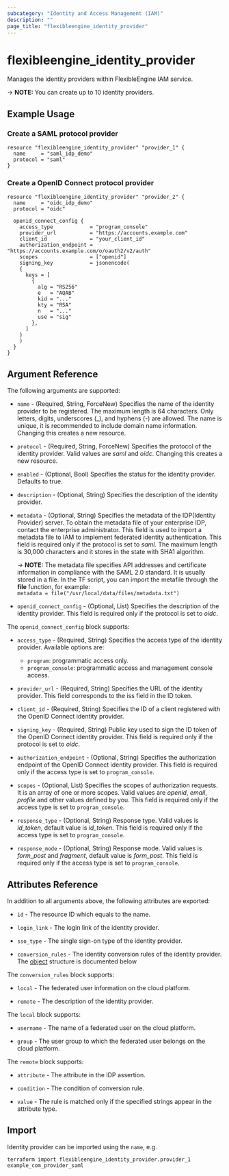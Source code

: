 ```yaml
---
subcategory: "Identity and Access Management (IAM)"
description: ""
page_title: "flexibleengine_identity_provider"
---
```


# flexibleengine_identity_provider

Manages the identity providers within FlexibleEngine IAM service.

-> **NOTE:** You can create up to 10 identity providers.

## Example Usage

### Create a SAML protocol provider

```hcl
resource "flexibleengine_identity_provider" "provider_1" {
  name     = "saml_idp_demo"
  protocol = "saml"
}
```

### Create a OpenID Connect protocol provider

```hcl
resource "flexibleengine_identity_provider" "provider_2" {
  name     = "oidc_idp_demo"
  protocol = "oidc"
  
  openid_connect_config {
    access_type            = "program_console"
    provider_url           = "https://accounts.example.com"
    client_id              = "your_client_id"
    authorization_endpoint = "https://accounts.example.com/o/oauth2/v2/auth"
    scopes                 = ["openid"]
    signing_key            = jsonencode(
    {
      keys = [
        {
          alg = "RS256"
          e   = "AQAB"
          kid = "..."
          kty = "RSA"
          n   = "..."
          use = "sig"
        },
      ]
    }
    )
  }
}
```

<!--markdownlint-disable MD033-->
## Argument Reference

The following arguments are supported:

* `name` - (Required, String, ForceNew) Specifies the name of the identity provider to be registered.
  The maximum length is 64 characters. Only letters, digits, underscores (_), and hyphens (-) are allowed.
  The name is unique, it is recommended to include domain name information.
  Changing this creates a new resource.

* `protocol` - (Required, String, ForceNew) Specifies the protocol of the identity provider.
  Valid values are *saml* and *oidc*.
  Changing this creates a new resource.

* `enabled` - (Optional, Bool) Specifies the status for the identity provider. Defaults to true.

* `description` - (Optional, String) Specifies the description of the identity provider.

* `metadata` - (Optional, String) Specifies the metadata of the IDP(Identity Provider) server.
  To obtain the metadata file of your enterprise IDP, contact the enterprise administrator.
  This field is used to import a metadata file to IAM to implement federated identity authentication.
  This field is required only if the protocol is set to *saml*.
  The maximum length is 30,000 characters and it stores in the state with SHA1 algorithm.

  -> **NOTE:**
    The metadata file specifies API addresses and certificate information in compliance with the SAML 2.0 standard.
    It is usually stored in a file. In the TF script, you can import the metafile through the **file** function,
    for example:
    <br/>`metadata = file("/usr/local/data/files/metadata.txt")`

* `openid_connect_config` - (Optional, List) Specifies the description of the identity provider.
  This field is required only if the protocol is set to *oidc*.

The `openid_connect_config` block supports:

* `access_type` - (Required, String) Specifies the access type of the identity provider.
  Available options are:
  + `program`: programmatic access only.
  + `program_console`: programmatic access and management console access.

* `provider_url` - (Required, String) Specifies the URL of the identity provider.
  This field corresponds to the iss field in the ID token.

* `client_id` - (Required, String) Specifies the ID of a client registered with the OpenID Connect identity provider.

* `signing_key` - (Required, String) Public key used to sign the ID token of the OpenID Connect identity provider.
  This field is required only if the protocol is set to *oidc*.

* `authorization_endpoint` - (Optional, String) Specifies the authorization endpoint of the OpenID Connect identity
  provider. This field is required only if the access type is set to `program_console`.

* `scopes` - (Optional, List) Specifies the scopes of authorization requests. It is an array of one or more scopes.
  Valid values are *openid*, *email*, *profile* and other values defined by you.
  This field is required only if the access type is set to `program_console`.

* `response_type` - (Optional, String) Response type. Valid values is *id_token*, default value is *id_token*.
  This field is required only if the access type is set to `program_console`.

* `response_mode` - (Optional, String) Response mode.
  Valid values is *form_post* and *fragment*, default value is *form_post*.
  This field is required only if the access type is set to `program_console`.

## Attributes Reference

In addition to all arguments above, the following attributes are exported:

* `id` - The resource ID which equals to the name.

* `login_link` - The login link of the identity provider.

* `sso_type` - The single sign-on type of the identity provider.

* `conversion_rules` - The identity conversion rules of the identity provider.
  The [object](#conversion_rules) structure is documented below

<a name="conversion_rules"></a>
The `conversion_rules` block supports:

* `local` - The federated user information on the cloud platform.

* `remote` - The description of the identity provider.

The `local` block supports:

* `username` - The name of a federated user on the cloud platform.

* `group` - The user group to which the federated user belongs on the cloud platform.

The `remote` block supports:

* `attribute` - The attribute in the IDP assertion.

* `condition` - The condition of conversion rule.

* `value` - The rule is matched only if the specified strings appear in the attribute type.

## Import

Identity provider can be imported using the `name`, e.g.

```shell
terraform import flexibleengine_identity_provider.provider_1 example_com_provider_saml
```
